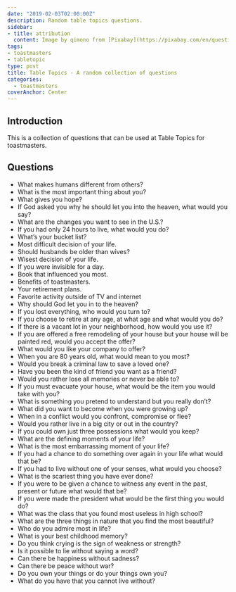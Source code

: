 ```yaml
---
date: "2019-02-03T02:00:00Z"
description: Random table topics questions.
sidebar:
- title: attribution
  content: Image by qimono from [Pixabay](https://pixabay.com/en/question-mark-important-sign-1872665/). Content based on table topics by multiple members at [Fair Oaks Toastmasters](https://fairoakstoastmasters.com)
tags:
- toastmasters
- tabletopic
type: post
title: Table Topics - A random collection of questions
categories:
  - toastmasters
coverAnchor: Center
---
```


## Introduction

This is a collection of questions that can be used at Table Topics for toastmasters.

## Questions

* What makes humans different from others?
* What is the most important thing about you?
* What gives you hope?
* If God asked you why he should let you into the heaven, what would you say?
* What are the changes you want to see in the U.S.?
* If you had only 24 hours to live, what would you do?
* What’s your bucket list?
* Most difficult decision of your life.
* Should husbands be older than wives?
* Wisest decision of your life.
* If you were invisible for a day.
* Book that influenced you most.
* Benefits of toastmasters.
* Your retirement plans.
* Favorite activity outside of TV and internet
* Why should God let you in to the heaven?
* If you lost everything, who would you turn to?
* If you choose to retire at any age, at what age and what would you do?
* If there is a vacant lot in your neighborhood, how would you use it?
* If you are offered a free remodeling of your house but your house will be painted red, would you accept the offer?
* What would you like your company to offer?
* When you are 80 years old, what would mean to you most?
* Would you break a criminal law to save a loved one?
* Have you been the kind of friend you want as a friend?
* Would you rather lose all memories or never be able to?
* If you must evacuate your house, what would be the item you would take with you?
* What is something you pretend to understand but you really don’t?
* What did you want to become when you were growing up?
* When in a conflict would you confront, compromise or flee?
* Would you rather live in a big city or out in the country?
* If you could own just three possessions what would you keep?
* What are the defining moments of your life?
* What is the most embarrassing moment of your life?
* If you had a chance to do something over again in your life what would that be?
* If you had to live without one of your senses, what would you choose?
* What is the scariest thing you have ever done?
* If you were to be given a chance to witness any event in the past, present or future what would that be?
* If you were made the president what would be the first thing you would do?
* What was the class that you found most useless in high school?
* What are the three things in nature that you find the most beautiful?
* Who do you admire most in life?
* What is your best childhood memory?
* Do you think crying is the sign of weakness or strength?
* Is it possible to lie without saying a word?
* Can there be happiness without sadness?
* Can there be peace without war?
* Do you own your things or do your things own you?
* What do you have that you cannot live without?

